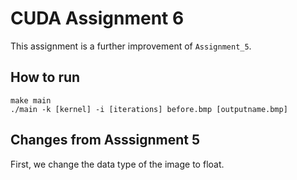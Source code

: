 # CUDA Assignment 6

This assignment is a further improvement of `Assignment_5`.

## How to run

```
make main
./main -k [kernel] -i [iterations] before.bmp [outputname.bmp]
```

## Changes from Asssignment 5
First, we change the data type of the image to float.


